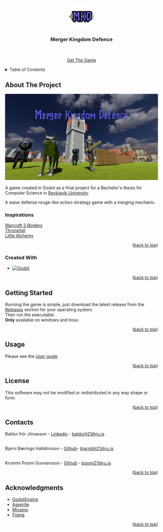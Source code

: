 <a id="readme-top"></a>

<!-- PROJECT LOGO -->
<br />
<div align="center">
  <a href="https://github.com/BaldurThor/Merger-Kingdom-Defence/releases">
    <img src="images/mkd-logo.png" alt="Logo" width="80" height="80">
  </a>

<h3 align="center">Merger Kingdom Defence</h3>

  <p align="center">
    <br />
    <br />
    <a href="https://github.com/BaldurThor/Merger-Kingdom-Defence/releases">Get The Game</a>
  </p>
</div>



<!-- TABLE OF CONTENTS -->
<details>
  <summary>Table of Contents</summary>
  <ol>
    <li>
      <a href="#about-the-project">About The Project</a>
      <ul>
        <li><a href="#inspirations">Inspirations</a></li>
        <li><a href="#created-with">Created With</a></li>
      </ul>
    </li>
    <li>
      <a href="#getting-started">Getting Started</a>
      <ul>
        <li><a href="#prerequisites">Prerequisites</a></li>
        <li><a href="#installation">Installation</a></li>
      </ul>
    </li>
    <li><a href="#usage">Usage</a></li>
    <li><a href="#license">License</a></li>
    <li><a href="#contact">Contact</a></li>
    <li><a href="#acknowledgments">Acknowledgments</a></li>
  </ol>
</details>



<!-- ABOUT THE PROJECT -->
## About The Project

<a href="https://github.com/BaldurThor/Merger-Kingdom-Defence/releases">
  <img src="images/MergerKingdomDefenceThumbnail.png" alt="Product Screenshot">
</a>

A game created in Godot as a final project for a Bachelor's thesis for Computer Science in [Reykjavík University](https://www.ru.is/)

A wave defense rouge-like action-strategy game with a merging mechanic.

### Inspirations

[Warcraft 3 Binders](https://www.hiveworkshop.com/threads/binders-v3-0-final.113756/)
<br />
[Thronefall](https://store.steampowered.com/app/2239150/Thronefall/)
<br />
[Little Alchemy](https://littlealchemy.com/)

<p align="right">(<a href="#readme-top">back to top</a>)</p>

### Created With

* [![Godot][Godot.org]][Godot-url]

<p align="right">(<a href="#readme-top">back to top</a>)</p>

<!-- GETTING STARTED -->
## Getting Started

Running the game is simple, just download the latest release from the [Releases](https://github.com/BaldurThor/Merger-Kingdom-Defence/releases) section for your operating system.<br/>
Then run the executable.<br/>
**Only** available on windows and linux.<br/>


<p align="right">(<a href="#readme-top">back to top</a>)</p>

<!-- USAGE EXAMPLES -->
## Usage

Please see the [User guide](https://github.com/BaldurThor/Merger-Kingdom-Defence/blob/main/userguide.md)

<p align="right">(<a href="#readme-top">back to top</a>)</p>


<!-- LICENSE -->
## License

This software may not be modified or redistributed in any way shape or form.

<p align="right">(<a href="#readme-top">back to top</a>)</p>



<!-- CONTACT -->
## Contacts

Baldur Þór Jónasson - [Linkedin](https://www.linkedin.com/in/baldur-%C3%BE%C3%B3r-j%C3%B3nasson-60836128b/) - baldurtj21@ru.is <br/>
<br/>

Bjarni Bærings Halldórsson - [Github](https://github.com/bjarnibaerings)- bjarnibh21@ru.is <br/>
<br/>

Krummi Poomi Gunnarsson - [Github](https://github.com/Poomi777) - poomi21@ru.is

<p align="right">(<a href="#readme-top">back to top</a>)</p>



<!-- ACKNOWLEDGMENTS -->
## Acknowledgments

* [GodotEngine](https://godotengine.org/)
* [Aseprite](https://www.aseprite.org/)
* [Mixamo](https://www.mixamo.com/)
* [Figma](https://www.figma.com/)

<p align="right">(<a href="#readme-top">back to top</a>)</p>



<!-- MARKDOWN LINKS & IMAGES -->
[Godot.org]:  https://img.shields.io/badge/godotengine-white?style=for-the-badge&logo=godotengine
[Godot-url]: https://godotengine.org/
